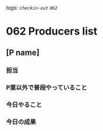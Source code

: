 ###### tags: `checkin-out` `062`

# 062 Producers list

## [P name]

### 担当

### P業以外で普段やっていること

### 今日やること

### 今日の成果
